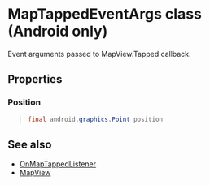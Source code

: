 
# MapTappedEventArgs class (Android only)

Event arguments passed to MapView.Tapped callback.

## Properties

### Position

>```java
> final android.graphics.Point position
> ```

## See also

* [OnMapTappedListener](OnMapTappedListener-interface.md)
* [MapView](../MapView-class.md)
